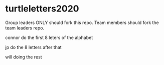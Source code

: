# turtleletters2020

Group leaders ONLY should fork this repo.  Team members should fork the team leaders repo. 

connor do the first 8 leters of the alphabet

jp do the 8 letters after that

will doing the rest
